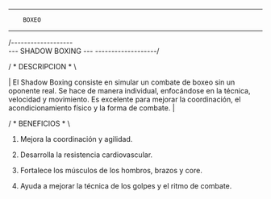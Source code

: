 ---------------------
        BOXEO
---------------------

/-------------------\
--- SHADOW BOXING ---
\-------------------/

/ * DESCRIPCION * \

| El Shadow Boxing consiste en simular un combate de boxeo sin un oponente real. Se hace de manera individual, enfocándose en la técnica, velocidad y movimiento. Es excelente para mejorar la coordinación, el acondicionamiento físico y la forma de combate. |

/ * BENEFICIOS * \

1. Mejora la coordinación y agilidad.

2. Desarrolla la resistencia cardiovascular.

3. Fortalece los músculos de los hombros, brazos y core.

4. Ayuda a mejorar la técnica de los golpes y el ritmo de combate.